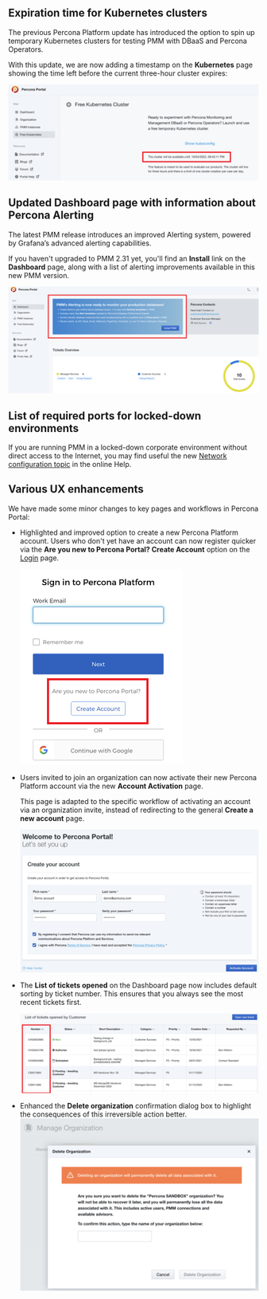 ## Expiration time for Kubernetes clusters
The previous Percona Platform update has introduced the option to spin up temporary Kubernetes clusters for testing PMM with DBaaS and Percona Operators. 

With this update, we are now adding a timestamp on the **Kubernetes** page showing the time left before the current three-hour cluster expires:  

![Cluster Expiration Time](../images/cluster_expiration_time.png)

## Updated Dashboard page with information about Percona Alerting

The latest PMM release introduces an improved Alerting system, powered by Grafana’s advanced alerting capabilities. 

If you haven't upgraded to PMM 2.31 yet, you'll find an **Install** link on the **Dashboard** page, along with a list of alerting improvements available in this new PMM version. 

![Alerting Banner](../images/banner.png)

## List of required ports for locked-down environments

If you are running PMM in a locked-down corporate environment without direct access to the Internet, you may find useful the new [Network configuration topic](https://docs.percona.com/percona-platform/network.html) in the online Help.

## Various UX enhancements 

We have made some minor changes to key pages and workflows in Percona Portal:

- Highlighted and improved option to create a new Percona Platform account. Users who don't yet have an account can now register quicker via the **Are you new to Percona Portal? Create Account** option on the [Login](https://portal.percona.com/login) page. 
  
    ![Create Account Link](../images/create_account.png) 

- Users invited to join an organization can now activate their new Percona Platform account via the new **Account Activation** page. 

    This page is adapted to the specific workflow of activating an account via an organization invite, instead of redirecting to the general **Create a new account** page.  

   ![Activate Account](../images/activate.png)

- The **List of tickets opened** on the Dashboard page now includes default sorting by ticket number. 
   This ensures that you always see the most recent tickets first. 

   ![Sort Tickets by Number](../images/sorting_number.png)

- Enhanced the **Delete organization** confirmation dialog box to highlight the consequences of this irreversible action better. 
    ![Delete confirmation](../images/delete_confirmation.png)


